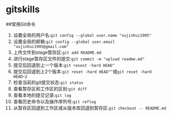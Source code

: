 # gitskills
##常用Git命令

1. 设置全局的用户名:`git config --global user.name "xujinhui1995"`
2. 设置全局的邮箱:`git config --global user.email "xujinhui1995@gmail.com"`
3. 上传文件到stage暂存区:`git add README.md`
4. 进行stage暂存区文件的提交:`git commit -m "upload readme.md"`
5. 提交后回退到上一个版本:`git resest -hard HEAD^`
6. 提交后回退到上2个版本:`git reset -hard HEAD^^`或`git reset -hard HEAD~2`
7. 检查当前的git提交状态:`git status`
8. 查看暂存区和工作区的区别:`git diff`
9. 查看本地的提交记录:`git log`
10. 查看历史命令以及操作序列号:`git reflog`
11. 从暂存区回退到工作区或从版本库回退到暂存区:`git checkout -- README.md`